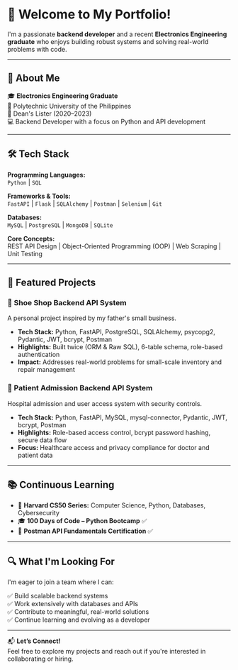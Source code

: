 # 👋 Welcome to My Portfolio!

I'm a passionate **backend developer** and a recent **Electronics Engineering graduate** who enjoys building robust systems and solving real-world problems with code.

---

## 🚀 About Me

🎓 **Electronics Engineering Graduate**  
📍 Polytechnic University of the Philippines  
🏅 Dean's Lister (2020–2023)  
💻 Backend Developer with a focus on Python and API development  

---

## 🛠️ Tech Stack

**Programming Languages:**  
`Python` | `SQL`

**Frameworks & Tools:**  
`FastAPI` | `Flask` | `SQLAlchemy` | `Postman` | `Selenium` | `Git`

**Databases:**  
`MySQL` | `PostgreSQL` | `MongoDB` | `SQLite`

**Core Concepts:**  
REST API Design | Object-Oriented Programming (OOP) | Web Scraping | Unit Testing

---

## 🎯 Featured Projects

### 🏪 Shoe Shop Backend API System  
A personal project inspired by my father's small business.

- **Tech Stack:** Python, FastAPI, PostgreSQL, SQLAlchemy, psycopg2, Pydantic, JWT, bcrypt, Postman
- **Highlights:** Built twice (ORM & Raw SQL), 6-table schema, role-based authentication  
- **Impact:** Addresses real-world problems for small-scale inventory and repair management

### 🏥 Patient Admission Backend API System  
Hospital admission and user access system with security controls.

- **Tech Stack:** Python, FastAPI, MySQL, mysql-connector, Pydantic, JWT, bcrypt, Postman
- **Highlights:** Role-based access control, bcrypt password hashing, secure data flow  
- **Focus:** Healthcare access and privacy compliance for doctor and patient data

---

## 📚 Continuous Learning

- 📘 **Harvard CS50 Series:** Computer Science, Python, Databases, Cybersecurity  
- 🎓 **100 Days of Code – Python Bootcamp** ✅  
- 🧪 **Postman API Fundamentals Certification** ✅

---

## 🔍 What I'm Looking For

I'm eager to join a team where I can:

✅ Build scalable backend systems  
✅ Work extensively with databases and APIs  
✅ Contribute to meaningful, real-world solutions  
✅ Continue learning and evolving as a developer

---

📬 **Let’s Connect!**  
Feel free to explore my projects and reach out if you're interested in collaborating or hiring.

